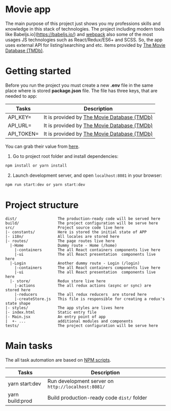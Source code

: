 # Movie app

The main purpose of this project just shows you my professions skills and кnowledge in this stack of technologies.
The project including modern tools like Babeljs.io](https://babeljs.io/) and [webpack](https://webpack.js.org/) also some of the most usages JS technologies such as React/Redux/ES6+ and SCSS. 
So, the app uses external API for listing/searching and etc. items provided by [The Movie Database (TMDb)](https://www.themoviedb.org).

# Getting started
Before you run the project you must create a new **.env** file in the same place where is stored **package.json** file.
The file has three keys, that are needed to app: 

Tasks      | Description
-----------|---------------------------------------------------------------------------------------
API_KEY=   | It is provided by [The Movie Database (TMDb)](https://www.themoviedb.org) 
API_URL=   | It is provided by [The Movie Database (TMDb)](https://www.themoviedb.org)
API_TOKEN= | It is provided by [The Movie Database (TMDb)](https://www.themoviedb.org)

You can grab their value from [here](https://www.themoviedb.org/settings/api).

1. Go to project root folder and install dependencies:
 ```bash
 npm install or yarn install
 ```
 
2. Launch development server, and open `localhost:8081` in your browser:
 ```bash
 npm run start:dev or yarn start:dev
 ```
 
# Project structure

```
dist/                  The production-ready code will be served here
build/                 The project configuration will be serve here
src/                   Project source code live here
|- constants/          Here is stored the initial state of APP
|- i18n/               All locales are stored here
|- routes/             The page routes live here
  |-Home               Dummy route - Home (/home) 
    |-containers       The all React containers components live here
    |-ui               The all React presentation  components live here
  |-Login              Another dummy route - Login (/login) 
    |-containers       The all React containers components live here
    |-ui               The all React presentation  components live here
  |- store/            Redux store live here
    |-actions          The all redux actions (async or sync) are stored here  
    |-reducers         The all redux reducers  are stored here  
    |-createStore.js   This file is responsible for creating a redux's state shape
|- styles/             The app styles are lives here
|- index.html          Static entry file
|- Main.jsx            An entry point of app
|  +- ...              additional modules and components
tests/                 The project configuration will be serve here

```

# Main tasks

The all task automation are based on [NPM scripts](https://docs.npmjs.com/misc/scripts).

Tasks             | Description
------------------|---------------------------------------------------------------------------------------
yarn start:dev    | Run development server on `http://localhost:8081/`
yarn  build:prod  | Build production-ready code `dist/` folder
 
